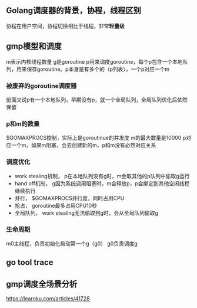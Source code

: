 ## Golang调度器的背景，协程，线程区别
协程在用户空间，协程切换相比于线程，非常**轻量级**
## gmp模型和调度
m表示内核线程数量
g是goroutine
p用来调度goroutine，每个p包含一个本地队列，用来保存goroutine。p本身是有多个的（p列表），一个p对应一个m

### 被废弃的goroutine调度器
前面又说p有一个本地队列，早期没有p，就一个全局队列，全局队列优化后依然保留
### p和m的数量
$GOMAXPROCS控制，实际上是goroutinue的并发度
m的最大数量是10000
p对应一个m，如果m阻塞，会去创建新的m，p和m没有必然对应关系
### 调度优化
- work stealing机制，
  p在本地队列没有g时，m会取其他的p队列中偷取g运行
- hand off机制，
  g因为系统调用阻塞时，m会释放p，p会绑定到其他空闲线程继续执行
- 并行，
  $GOMAXPROCS并行度，同时占用CPU
- 抢占，
  goroutine最多占用CPU10秒
- 全局队列，
  work stealing无法偷取到g时，会从全局队列偷取g
### 生命周期
  m0主线程，负责初始化启动第一个g（g0）
  g0负责调度g
## go tool trace
## gmp调度全场景分析

https://learnku.com/articles/41728
